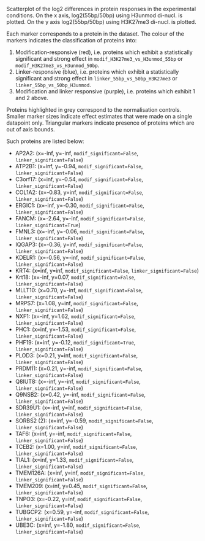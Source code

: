 
Scatterplot of the log2 differences in protein responses in the experimental conditions.
On the x axis, log2(55bp/50bp) using H3unmod di-nucl. is plotted. On the y axis log2(55bp/50bp) using H3K27me3 di-nucl. is plotted.

Each marker corresponds to a protein in the dataset. The colour of the markers indicates the classification of proteins into:

1. Modification-responsive (red), i.e. proteins which exhibit a statistically significant and strong effect in `modif_H3K27me3_vs_H3unmod_55bp` or `modif_H3K27me3_vs_H3unmod_50bp`.
2. Linker-responsive (blue), i.e. proteins which exhibit a statistically significant and strong effect in `linker_55bp_vs_50bp_H3K27me3` or `linker_55bp_vs_50bp_H3unmod`.
3. Modification and linker responsive (purple), i.e. proteins which exhibit 1 and 2 above.

Proteins highlighted in grey correspond to the normalisation controls.
Smaller marker sizes indicate effect estimates that were made on a single datapoint only.
Triangular markers indicate presence of proteins which are out of axis bounds.

Such proteins are listed below:

   - AP2A2: (x=-inf, y=-inf, `modif_significant=False`, `linker_significant=False`)
   - ATP2B1: (x=inf, y=-0.94, `modif_significant=False`, `linker_significant=False`)
   - C3orf17: (x=inf, y=-0.54, `modif_significant=False`, `linker_significant=False`)
   - COL1A2: (x=-0.83, y=inf, `modif_significant=False`, `linker_significant=False`)
   - ERGIC1: (x=-inf, y=-0.30, `modif_significant=False`, `linker_significant=False`)
   - FANCM: (x=-2.64, y=-inf, `modif_significant=False`, `linker_significant=True`)
   - FMNL3: (x=-inf, y=-0.06, `modif_significant=False`, `linker_significant=False`)
   - IQGAP3: (x=-0.36, y=inf, `modif_significant=False`, `linker_significant=False`)
   - KDELR1: (x=-0.56, y=-inf, `modif_significant=False`, `linker_significant=False`)
   - KRT4: (x=inf, y=inf, `modif_significant=False`, `linker_significant=False`)
   - Krt18: (x=-inf, y=0.07, `modif_significant=False`, `linker_significant=False`)
   - MLLT10: (x=0.70, y=-inf, `modif_significant=False`, `linker_significant=False`)
   - MRPS7: (x=1.08, y=inf, `modif_significant=False`, `linker_significant=False`)
   - NXF1: (x=-inf, y=1.62, `modif_significant=False`, `linker_significant=False`)
   - PHC1: (x=inf, y=-1.53, `modif_significant=False`, `linker_significant=False`)
   - PHF19: (x=inf, y=-0.12, `modif_significant=True`, `linker_significant=False`)
   - PLOD3: (x=0.21, y=inf, `modif_significant=False`, `linker_significant=False`)
   - PRDM11: (x=0.21, y=-inf, `modif_significant=False`, `linker_significant=False`)
   - Q8IUT8: (x=-inf, y=-inf, `modif_significant=False`, `linker_significant=False`)
   - Q9NSB2: (x=0.42, y=-inf, `modif_significant=False`, `linker_significant=False`)
   - SDR39U1: (x=-inf, y=inf, `modif_significant=False`, `linker_significant=False`)
   - SORBS2 (2): (x=inf, y=-0.59, `modif_significant=False`, `linker_significant=False`)
   - TAF6: (x=inf, y=-inf, `modif_significant=False`, `linker_significant=False`)
   - TCEB2: (x=1.00, y=inf, `modif_significant=False`, `linker_significant=False`)
   - TIAL1: (x=inf, y=1.33, `modif_significant=False`, `linker_significant=False`)
   - TMEM126A: (x=inf, y=inf, `modif_significant=False`, `linker_significant=False`)
   - TMEM209: (x=inf, y=0.45, `modif_significant=False`, `linker_significant=False`)
   - TNPO3: (x=-0.22, y=inf, `modif_significant=False`, `linker_significant=False`)
   - TUBGCP2: (x=0.59, y=-inf, `modif_significant=False`, `linker_significant=False`)
   - UBE3C: (x=inf, y=-1.80, `modif_significant=False`, `linker_significant=False`)
        